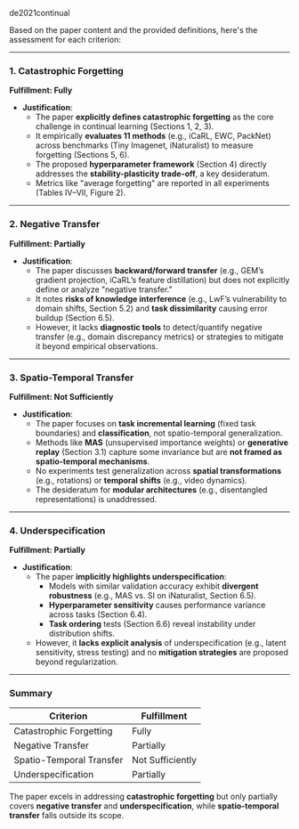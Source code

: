 de2021continual

Based on the paper content and the provided definitions, here's the assessment for each criterion:

---

### **1. Catastrophic Forgetting**  
**Fulfillment: Fully**  
- **Justification**:  
  - The paper **explicitly defines catastrophic forgetting** as the core challenge in continual learning (Sections 1, 2, 3).  
  - It empirically **evaluates 11 methods** (e.g., iCaRL, EWC, PackNet) across benchmarks (Tiny Imagenet, iNaturalist) to measure forgetting (Sections 5, 6).  
  - The proposed **hyperparameter framework** (Section 4) directly addresses the **stability-plasticity trade-off**, a key desideratum.  
  - Metrics like "average forgetting" are reported in all experiments (Tables IV–VII, Figure 2).  

---

### **2. Negative Transfer**  
**Fulfillment: Partially**  
- **Justification**:  
  - The paper discusses **backward/forward transfer** (e.g., GEM’s gradient projection, iCaRL’s feature distillation) but does not explicitly define or analyze "negative transfer."  
  - It notes **risks of knowledge interference** (e.g., LwF’s vulnerability to domain shifts, Section 5.2) and **task dissimilarity** causing error buildup (Section 6.5).  
  - However, it lacks **diagnostic tools** to detect/quantify negative transfer (e.g., domain discrepancy metrics) or strategies to mitigate it beyond empirical observations.  

---

### **3. Spatio-Temporal Transfer**  
**Fulfillment: Not Sufficiently**  
- **Justification**:  
  - The paper focuses on **task incremental learning** (fixed task boundaries) and **classification**, not spatio-temporal generalization.  
  - Methods like **MAS** (unsupervised importance weights) or **generative replay** (Section 3.1) capture some invariance but are **not framed as spatio-temporal mechanisms**.  
  - No experiments test generalization across **spatial transformations** (e.g., rotations) or **temporal shifts** (e.g., video dynamics).  
  - The desideratum for **modular architectures** (e.g., disentangled representations) is unaddressed.  

---

### **4. Underspecification**  
**Fulfillment: Partially**  
- **Justification**:  
  - The paper **implicitly highlights underspecification**:  
    - Models with similar validation accuracy exhibit **divergent robustness** (e.g., MAS vs. SI on iNaturalist, Section 6.5).  
    - **Hyperparameter sensitivity** causes performance variance across tasks (Section 6.4).  
    - **Task ordering** tests (Section 6.6) reveal instability under distribution shifts.  
  - However, it **lacks explicit analysis** of underspecification (e.g., latent sensitivity, stress testing) and no **mitigation strategies** are proposed beyond regularization.  

---

### **Summary**
| **Criterion**               | **Fulfillment**       |  
|-----------------------------|-----------------------|  
| Catastrophic Forgetting     | Fully                |  
| Negative Transfer           | Partially            |  
| Spatio-Temporal Transfer    | Not Sufficiently     |  
| Underspecification          | Partially            |  

The paper excels in addressing **catastrophic forgetting** but only partially covers **negative transfer** and **underspecification**, while **spatio-temporal transfer** falls outside its scope.